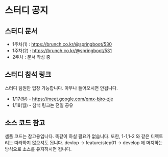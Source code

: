 # 스터디 공지



## 스터디 문서

- 1주차(1) : https://brunch.co.kr/@springboot/530
- 1주차(2) : https://brunch.co.kr/@springboot/531
- 2주차 : 문서 작성 중

## 스터디 참석 링크


스터디 팀원만 입장 가능합니다. 아무나 들어오시면 안됩니다.  


- 1/17(일) - https://meet.google.com/qmx-bjro-zje
- 1/18(월) - 참석 링크는 전일 공유


## 소스 코드 참고

샘플 코드는 참고용입니다. 똑같이 하실 필요가 없습니다. 또한, 1-1,1-2 와 같은 디렉토리는 따라하지 않으셔도 됩니다. devlop -> feature/step01 -> develop 에 머지하는 방식으로 소스를 유지하시면 됩니다. 
